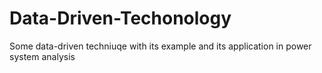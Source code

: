 # Data-Driven-Techonology
Some data-driven techniuqe with its example and its application in power system analysis
